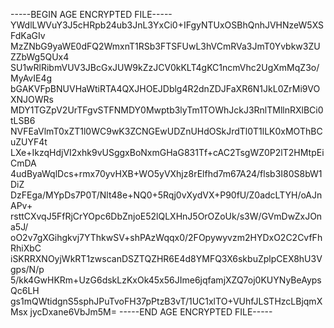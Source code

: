 -----BEGIN AGE ENCRYPTED FILE-----
YWdlLWVuY3J5cHRpb24ub3JnL3YxCi0+IFgyNTUxOSBhQnhJVHNzeW5XSFdKaGIv
MzZNbG9yaWE0dFQ2WmxnT1RSb3FTSFUwL3hVCmRVa3JmT0Yvbkw3ZUZZbWg5QUx4
SU1wRlRibmVUV3JBcGxJUW9kZzJCV0kKLT4gKC1ncmVhc2UgXmMqZ3o/MyAvIE4g
bGAKVFpBNUVHaWtiRTA4QXJHOEJDblg4R2dnZDJFaXR6N1JkL0ZrMi9VOXNJOWRs
MDY1TGZpV2UrTFgvSTFNMDY0Mwptb3lyTm1TOWhJckJ3RnlTMllnRXlBCi0tLSB6
NVFEaVlmT0xZT1l0WC9wK3ZCNGEwUDZnUHdOSkJrdTl0T1lLK0xMOThBCuZUYF4t
LXe+IkzqHdjVI2xhk9vUSggxBoNxmGHaG831Tf+cAC2TsgWZ0P2lT2HMtpEiCmDA
4udByaWqlDcs+rmx70yvHXB+WO5yVXhjz8rElfhd7m67A24/flsb3I80S8bW1DiZ
DzFEga/MYpDs7P0T/Nlt48e+NQ0+5Rqj0vXydVX+P90fU/Z0adcLTYH/oAJnAPv+
rsttCXvqJ5FfRjCrYOpc6DbZnjoE52lQLXHnJ5OrOZoUk/s3W/GVmDwZxJOna5J/
oO2v7gXGihgkvj7YThkwSV+shPAzWqqx0/2FOpywyvzm2HYDxO2C2CvfFhRhiXbC
iSKRRXNOyjWkRT1zwscanDSZTQZHR6E4d8YMFQ3X6skbuZplpCEX8hU3Vgps/N/p
5/kk4GwHKRm+UzG6dskLzKxOk45x56JIme6jqfamjXZQ7oj0KUYNyBeAypsQc6LH
gs1mQWtidgnS5sphJPuTvoFH37pPtzB3vT/1UC1xlTO+VUhfJLSTHzcLBjqmXMsx
jycDxane6VbJm5M=
-----END AGE ENCRYPTED FILE-----
